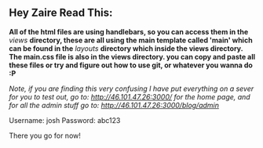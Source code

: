 ## Hey Zaire Read This: ##

**All of the html files are using handlebars, so you can access them in the** *views* **directory, these are all using the main template called 'main' which can be found in the** *layouts* **directory which inside the views directory. The main.css file is also in the views directory. you can copy and paste all these files or try and figure out how to use git, or whatever you wanna do :P**

*Note, if you are finding this very confusing I have put everything on a sever for you to test out, go to: http://46.101.47.26:3000/ for the home page, and for all the admin stuff go to: http://46.101.47.26:3000/blog/admin*

Username: josh
Password: abc123

There you go for now!
